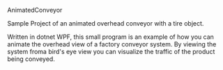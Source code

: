 AnimatedConveyor

Sample Project of an animated overhead conveyor with a tire object.

Written in dotnet WPF, this small program is an example of how you can animate the overhead view of a factory conveyor system. By viewing the system froma bird's eye view you can visualize the traffic of the product being conveyed.
